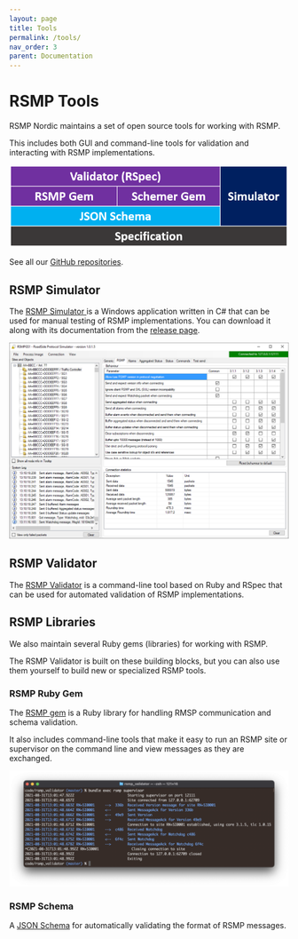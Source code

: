 ```yaml
---
layout: page
title: Tools
permalink: /tools/
nav_order: 3
parent: Documentation
---
```


# RSMP Tools
RSMP Nordic maintains a set of open source tools for working with RSMP.

This includes both GUI and command-line tools for validation and interacting with RSMP implementations.

![RSMP Test Stack](/assets/images/test_stack.png)

See all our [GitHub repositories](https://github.com/rsmp-nordic).

## RSMP Simulator
The [RSMP Simulator ](https://github.com/rsmp-nordic/rsmp_simulator) is a Windows application written in C# that can be used for manual testing of RSMP implementations. You can download it along with its documentation from the [release page](https://github.com/rsmp-nordic/rsmp_simulator/releases).

![RSMP Simulator](/assets/images/simulator_1.0.1.5.png)

## RSMP Validator
The [RSMP Validator](https://rsmp-nordic.github.io/rsmp_validator) is a command-line tool based on Ruby and RSpec that can be used for automated validation of RSMP implementations.

## RSMP Libraries
We also maintain several Ruby gems (libraries) for working with RSMP.

The RSMP Validator is built on these building blocks, but you can also use them yourself to build new or specialized RSMP tools.

### RSMP Ruby Gem
The [RSMP gem](https://github.com/rsmp-nordic/rsmp) is a Ruby library for handling RMSP communication and schema validation.

It also includes command-line tools that make it easy to run an RSMP site or supervisor on the command line and view messages as they are exchanged.

![RSMP CLI Supervisor](/assets/images/cli_supervisor.png)

### RSMP Schema
A [JSON Schema](https://github.com/rsmp-nordic/rsmp_schema) for automatically validating the format of RSMP messages.



